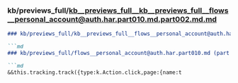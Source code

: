 ### kb/previews_full/kb__previews_full__kb__previews_full__flows__personal_account@auth.har.part010.md.part002.md.md

```md
### kb/previews_full/kb__previews_full__flows__personal_account@auth.har.part010.md.part002.md

```md
### kb/previews_full/flows__personal_account@auth.har.part010.md (part 002)

```md
&&this.tracking.track({type:k.Action.click,page:{name:t
```

```

```

```
